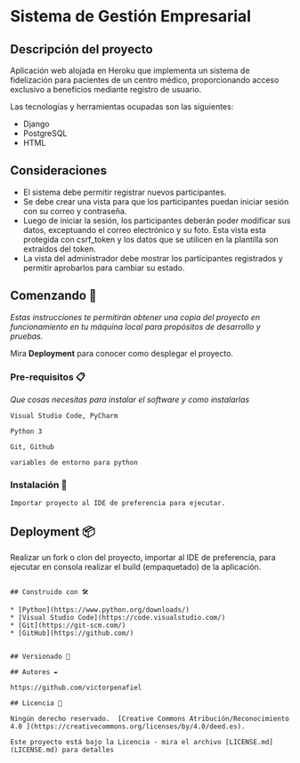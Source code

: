 # Sistema de Gestión Empresarial

## Descripción del proyecto

Aplicación web alojada en Heroku que implementa un sistema de fidelización para pacientes de un centro médico, proporcionando acceso exclusivo a beneficios mediante registro de usuario.

Las tecnologías y herramientas ocupadas son las siguientes:
- Django
- PostgreSQL
- HTML

## Consideraciones

-  El sistema debe permitir registrar nuevos participantes.
-  Se debe crear una vista para que los participantes puedan iniciar sesión con su correo y contraseña.
-  Luego de iniciar la sesión, los participantes deberán poder modificar sus datos, exceptuando el correo electrónico y su foto. Esta vista esta protegida con csrf_token y los datos que se utilicen en la plantilla son extraídos del token.
-  La vista del administrador debe mostrar los participantes registrados y permitir aprobarlos para cambiar su estado.

## Comenzando 🚀

_Estas instrucciones te permitirán obtener una copia del proyecto en funcionamiento en tu máquina local para propósitos de desarrollo y pruebas._

Mira **Deployment** para conocer como desplegar el proyecto.


### Pre-requisitos 📋

_Que cosas necesitas para instalar el software y como instalarlas_

```
Visual Studio Code, PyCharm
```
```
Python 3
```
```
Git, Github
```
```
variables de entorno para python
```
### Instalación 🔧

```
Importar proyecto al IDE de preferencia para ejecutar.
```

## Deployment 📦

Realizar un fork o clon del proyecto, importar al IDE de preferencia, para ejecutar en consola realizar el build (empaquetado) de la aplicación.


```

## Construido con 🛠️

* [Python](https://www.python.org/downloads/)
* [Visual Studio Code](https://code.visualstudio.com/)
* [Git](https://git-scm.com/)
* [GitHub](https://github.com/)


## Versionado 📌

## Autores ✒️

https://github.com/victorpenafiel

## Licencia 📄

Ningún derecho reservado.  [Creative Commons Atribución/Reconocimiento 4.0 ](https://creativecommons.org/licenses/by/4.0/deed.es).

Este proyecto está bajo la Licencia - mira el archivo [LICENSE.md](LICENSE.md) para detalles